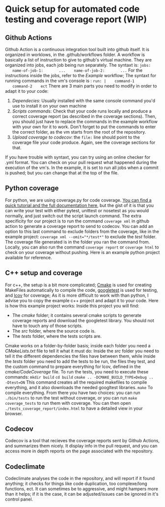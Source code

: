 # Quick setup for automated code testing and coverage report (WIP)

## Github Actions
Github Action is a continuous integration tool built into github itself. It is organized in worklows, in the .github/workflows folder. A workflow is basically a list of instruction to give to github's virtual machine. They are organized into jobs, each job being run separately. The syntaxt is:
`jobs:`
&nbsp;&nbsp;&nbsp;&nbsp;&nbsp;&nbsp;`name-of-job-1:`
&nbsp;&nbsp;&nbsp;&nbsp;&nbsp;&nbsp;&nbsp;&nbsp;&nbsp;&nbsp;&nbsp;&nbsp;`...`
&nbsp;&nbsp;&nbsp;&nbsp;&nbsp;&nbsp;`name-of-job-2:`
&nbsp;&nbsp;&nbsp;&nbsp;&nbsp;&nbsp;&nbsp;&nbsp;&nbsp;&nbsp;&nbsp;&nbsp;`...`
For the instructions inside the jobs, refer to the *Example* workflow; 
The syntaxt for running commands in the vm's console is :
`run: |`
&nbsp;&nbsp;&nbsp;&nbsp;&nbsp;&nbsp;`command-1`
&nbsp;&nbsp;&nbsp;&nbsp;&nbsp;&nbsp;`command-2`
&nbsp;&nbsp;&nbsp;&nbsp;&nbsp;&nbsp;`ect`
There are 3 main parts you need to modify in order to adapt it to your code: 
1. *Dependecies*: Usually installed with the same console command you'd use to install it on your own machine
2. *Scripts commands*: Check that your code runs locally and produce a correct coverage report (as described in the coverage sections). Then, you should just have to replace the commands in the example workflow with your own for it to work. Don't forget to put the commands to enter the correct folder, as the vm starts from the root of the repository.
3. *Upload coverage to codecov*: the `file:` line should point to the coverage file your code produce. Again, see the coverage sections for that.

If you have trouble with syntaxt, you can try using an online checker for .yml format.
You can check on your pull request what happened during the execution of the vm's. 
In the example, it is set to run all jobs when a commit is pushed; but you can change that at the top of the file.

## Python coverage
For python, we are using coverage.py for code coverage. [You can find a quick tutorial and the full documentation here](https://coverage.readthedocs.io/en/coverage-5.3/), but the gist of it is that you can write your test with either pytest, unittest or nosetest as you would normally, and just switch out the script launch command. The extra specificity for our project is to run the command `coverage xml` in github action to generate a coverage report to send to codecov. You can add an option to this last command to exclude folders from the coverage, like in the example project: `coverage xml --omit="*/test*"` to exclude the *test* folder. The coverage file generated is in the folder you ran the command from. Locally, you can also run the command `coverage report` or `coverage html` to check on your coverage without pushing.
Here is an example python project available for reference.

## C++ setup and coverage
For c++, the setup is a bit more complicated; [Cmake](https://cmake.org) is used for creating MakeFiles automatically to compile the code, [googletest](https://github.com/google/googletest) is used for testing, and [lcov](https://wiki.documentfoundation.org/Development/Lcov) for coverage; As it is more difficult to work with than python, I advise you to copy the example c++ project and adapt it to your code.
Here is how this example project works:
Inside this project you will find: 
- The *cmake* folder; it contains several cmake scripts to generate coverage reports and download the googletest library. You should not have to touch any of those scripts.
- The *src* folder, where the source code is.
- The *tests* folder, where the tests scripts are.

Cmake works on a folder-by-folder basis; inside each folder you need a *CMakeLists.txt* file to tell it what it must do: Inside the *src* folder you need to tell it the different dependencies the files have between them, while inside the *tests* folder you need to add the tests to be run, the files they test, and the custom command to prepare everything for lcov, defined in the *cmake/CodeCoverage* file.
To run the tests, you need to execute these commands:
`mkdir build` 
`cd build`
`cmake .. -DCMAKE_BUILD_TYPE=Debug ..  -Dtest=ON` This command creates all the required makefiles to compile everything, and it also downloads the needed googltest libraries.
`make` To compile everything.
From there you have two choices: you can run `./bin/tests` to run the test without coverage, or you can run `make coverage_tests` to run them with coverage. You can then open `./tests_coverage_report/index.html` to have a detailed view in your browser.

## Codecov
Codecov is a tool that recieves the coverage reports sent by Github Actions, and summarizes them nicely. It display info in the pull request, and you can access more in depth reports on the page associated with the repository.

## Codeclimate
Codeclimate analyses the code in the repository, and will report if it found anything; it checks for things like code duplication, too complexe/long functions, ect. It can sometimes be to aggressive, and might hampers more than it helps; if it is the case, it can be adjusted/issues can be ignored in it's control panel.